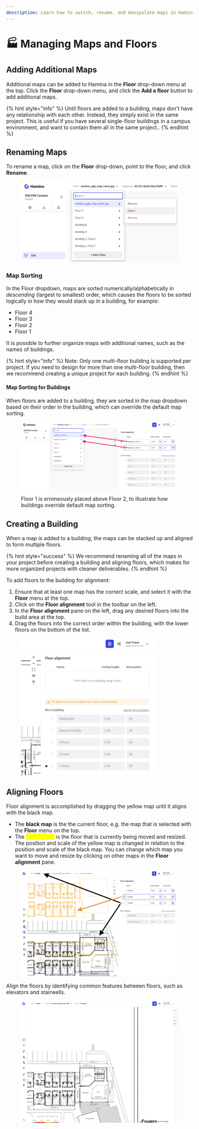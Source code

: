 ```yaml
---
description: Learn how to switch, rename, and manipulate maps in Hamina Network Planner.
---
```


# 🏭 Managing Maps and Floors

## Adding Additional Maps

Additional maps can be added to Hamina in the **Floor** drop-down menu at the top. Click the **Floor** drop-down menu, and click the **Add a floor** button to add additional maps.

{% hint style="info" %}
Until floors are added to a building, maps don't have any relationship with each other. Instead, they simply exist in the same project. This is useful if you have several single-floor buildings in a campus environment, and want to contain them all in the same project..
{% endhint %}

## Renaming Maps

To rename a map, click on the **Floor** drop-down, point to the floor, and click **Rename**.

<figure><img src="../.gitbook/assets/rename_map (1).png" alt=""><figcaption></figcaption></figure>

### Map Sorting

In the Floor dropdown, maps are sorted numerically/alphabetically in _descending_ (largest to smallest) order, which causes the floors to be sorted logically in how they would stack up in a building, for example:

* Floor 4
* Floor 3
* Floor 2
* Floor 1

It is possible to further organize maps with additional names, such as the names of buildings.

{% hint style="info" %}
Note: Only one multi-floor building is supported per project. If you need to design for more than one multi-floor building, then we recommend creating a unique project for each building.
{% endhint %}

#### Map Sorting for Buildings

When floors are added to a building, they are sorted in the map dropdown based on their order in the building, which can override the default map sorting.

<figure><img src="../.gitbook/assets/floor_reorder.png" alt=""><figcaption><p>Floor 1 is erroneously placed above Floor 2, to illustrate how buildings override default map sorting.</p></figcaption></figure>

## Creating a Building

When a map is added to a building, the maps can be stacked up and aligned to form multiple floors.

{% hint style="success" %}
We recommend renaming all of the maps in your project before creating a building and aligning floors, which makes for more organized projects with cleaner deliverables.
{% endhint %}

To add floors to the building for alignment:

1. Ensure that at least one map has the correct scale, and select it with the **Floor** menu at the top.
2. Click on the **Floor alignment** tool in the toolbar on the left.
3. In the **Floor alignment** pane on the left, drag any desired floors into the build area at the top.
4. Drag the floors into the correct order within the building, with the lower floors on the bottom of the list.

<figure><img src="../.gitbook/assets/add_floors.gif" alt="" width="360"><figcaption></figcaption></figure>

## Aligning Floors

Floor alignment is accomplished by dragging the yellow map until it aligns with the black map.&#x20;

* The **black map** is the the current floor, e.g. the map that is selected with the **Floor** menu on the top.
* The <mark style="color:yellow;">**yellow map**</mark> is the floor that is currently being moved and resized. The position and scale of the yellow map is changed in relation to the position and scale of the black map. You can change which map you want to move and resize by clicking on other maps in the **Floor alignment** pane.

<figure><img src="../.gitbook/assets/alignment_colors.png" alt=""><figcaption></figcaption></figure>

Align the floors by identifying common features between floors, such as elevators and stairwells.

<figure><img src="../.gitbook/assets/drag_floors_to_align.gif" alt=""><figcaption></figcaption></figure>
